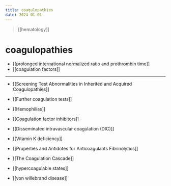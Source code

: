 ```yaml
---
title: coagulopathies
date: 2024-01-01
---
```


> [[hematology]]

# coagulopathies

- [[prolonged international normalized ratio and prothrombin time]]
- [[coagulation factors]]

---

- [[Screening Test Abnormalities in Inherited and Acquired Coagulopathies]]
- [[Further coagulation tests]]
- [[Hemophilias]]
- [[Coagulation factor inhibitors]]
- [[Disseminated intravascular coagulation (DIC)]]
- [[Vitamin K deficiency]]
- [[Properties and Antidotes for Anticoagulants Fibrinolytics]]
- [[The Coagulation Cascade]]

- [[hypercoagulable states]]
- [[von willebrand disease]]
